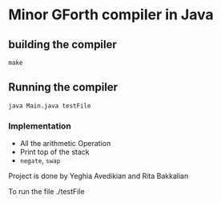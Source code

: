 # Minor GForth compiler in Java


## building the compiler
`make`

## Running the compiler
`java Main.java testFile`


### Implementation
* All the arithmetic Operation
* Print top of the stack
* `negate`, `swap`

Project is done by Yeghia Avedikian and Rita Bakkalian

To run the file ./testFile
